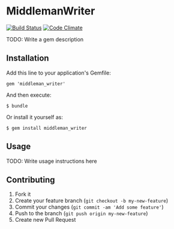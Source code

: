 # MiddlemanWriter

[![Build Status](https://travis-ci.org/bensheldon/middleman_writer.png?branch=master)](https://travis-ci.org/bensheldon/middleman_writer)
[![Code Climate](https://codeclimate.com/repos/52e2cff26956803493005536/badges/ac707c8e503eda7752e3/gpa.png)](https://codeclimate.com/repos/52e2cff26956803493005536/feed)

TODO: Write a gem description

## Installation

Add this line to your application's Gemfile:

    gem 'middleman_writer'

And then execute:

    $ bundle

Or install it yourself as:

    $ gem install middleman_writer

## Usage

TODO: Write usage instructions here

## Contributing

1. Fork it
2. Create your feature branch (`git checkout -b my-new-feature`)
3. Commit your changes (`git commit -am 'Add some feature'`)
4. Push to the branch (`git push origin my-new-feature`)
5. Create new Pull Request
